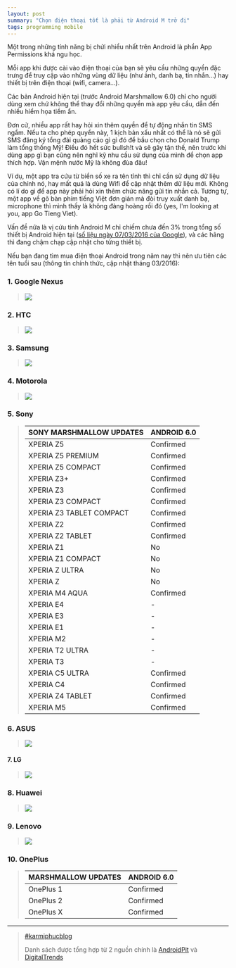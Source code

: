 ```yaml
---
layout: post
summary: "Chọn điện thoại tốt là phải từ Android M trở đi"
tags: programming mobile
---
```

Một trong những tính năng bị chửi nhiều nhất trên Android là phần App Permissions khá ngu học.

Mỗi app khi được cài vào điện thoại của bạn sẽ yêu cầu những quyền đặc trưng để truy cập vào những vùng dữ liệu (như ảnh, danh bạ, tin nhắn...) hay thiết bị trên điện thoại (wifi, camera...).

Các bản Android hiện tại (trước Android Marshmallow 6.0) chỉ cho người dùng xem chứ không thể thay đổi những quyền mà app yêu cầu, dẫn đến nhiều hiểm họa tiềm ẩn.

Đơn cử, nhiều app rất hay hỏi xin thêm quyền để tự động nhắn tin SMS ngầm.
 Nếu ta cho phép quyền này, 1 kịch bản xấu nhất có thể là nó sẽ gửi SMS đăng ký tổng đài quảng cáo gì gì đó để bầu chọn cho Donald Trump làm tổng thống Mỹ!
 Điều đó hết sức bullsh!t và sẽ gây tận thế, nên trước khi dùng app gì bạn cũng nên nghĩ kỹ nhu cầu sử dụng của mình để chọn app thích hợp.
 Vận mệnh nước Mỹ là không đùa đâu!

Ví dụ, một app tra cứu từ biển số xe ra tên tỉnh thì chỉ cần sử dụng dữ liệu của chính nó, hay mất quá là dùng Wifi để cập nhật thêm dữ liệu mới. Không có lí do gì để app này phải hỏi xin thêm chức năng gửi tin nhắn cả. 
 Tương tự, một app về gõ bàn phím tiếng Việt đơn giản mà đòi truy xuất danh bạ, microphone thì mình thấy là không đàng hoàng rồi đó (yes, I'm looking at you, app Go Tieng Viet).
 
Vấn đề nữa là vị cứu tinh Android M chỉ chiếm chưa đến 3% trong tổng số thiết bị Android hiện tại ([số liệu ngày 07/03/2016 của Google](https://developer.android.com/about/dashboards/index.html)), và các hãng thì đang chậm chạp cập nhật cho từng thiết bị.

Nếu bạn đang tìm mua điện thoại Android trong năm nay thì nên ưu tiên các tên tuổi sau (thông tin chính thức, cập nhật tháng 03/2016):

### 1. Google Nexus
> ![](https://i.imgur.com/HG5KiHa.png)

### 2. HTC
> ![](https://i.imgur.com/jI8gMuJ.jpg)

### 3. Samsung
> ![](https://i.imgur.com/ElvDJk1.png)

### 4. Motorola
> ![](https://i.imgur.com/T5XOMcO.png)

### 5. Sony
> SONY MARSHMALLOW UPDATES | ANDROID 6.0
> --- | ---
> XPERIA Z5 |	Confirmed
> XPERIA Z5 PREMIUM | Confirmed
> XPERIA Z5 COMPACT | Confirmed
> XPERIA Z3+ | Confirmed
> XPERIA Z3 | Confirmed
> XPERIA Z3 COMPACT | Confirmed
> XPERIA Z3 TABLET COMPACT | Confirmed
> XPERIA Z2 | Confirmed
> XPERIA Z2 TABLET | Confirmed
> XPERIA Z1 | No
> XPERIA Z1 COMPACT | No
> XPERIA Z ULTRA | No
> XPERIA Z | No
> XPERIA M4 AQUA  | Confirmed
> XPERIA E4 |	-
> XPERIA E3 |	-
> XPERIA E1 |	-
> XPERIA M2 |	-
> XPERIA T2 ULTRA | -
> XPERIA T3 | -
> XPERIA C5 ULTRA | Confirmed
> XPERIA C4  | Confirmed
> XPERIA Z4 TABLET  | Confirmed
> XPERIA M5  | Confirmed

### 6. ASUS
> ![](https://i.imgur.com/nUFO1ax.png)

#### 7. LG
> ![](https://i.imgur.com/uDWmTR4.png)

### 8. Huawei
> ![](https://i.imgur.com/o2MKRi5.png)

### 9. Lenovo
> ![](https://i.imgur.com/mCy6Scz.jpg)

### 10. OnePlus
> MARSHMALLOW UPDATES | ANDROID 6.0
> --- | ---
> OnePlus 1 | Confirmed
> OnePlus 2 | Confirmed
> OnePlus X | Confirmed

---

> [#karmiphucblog](http://karmiphuc.com)
>
> Danh sách được tổng hợp từ 2 nguồn chính là [AndroidPit](https://www.androidpit.com/android-marshmallow-update-overview-for-smartphones-and-tablets) và [DigitalTrends](http://www.digitaltrends.com/mobile/android-6-marshmallow-updated-phones/2/)
